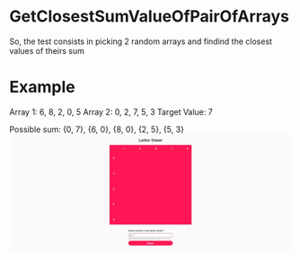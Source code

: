 # GetClosestSumValueOfPairOfArrays

So, the test consists in picking 2 random arrays and findind the closest values of theirs sum

# Example

Array 1: 6, 8, 2, 0, 5
Array 2: 0, 2, 7, 5, 3
Target Value: 7

Possible sum: {0, 7}, {6, 0}, {8, 0}, {2, 5}, {5, 3}   
![Screenshot #1](https://github.com/pedrowerkhaizer/GetClosestSumValueOfPairOfArrays/blob/master/ss/screenshot.jpg)
